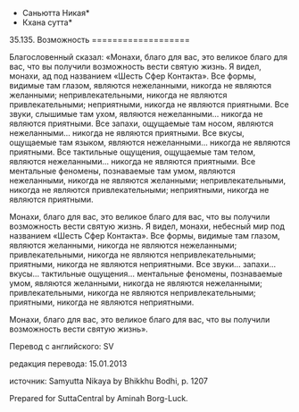 * Саньютта Никая*
* Кхана сутта*

35\.135\. Возможность
\=\=\=\=\=\=\=\=\=\=\=\=\=\=\=\=\=\=\=

Благословенный сказал: «Монахи, благо для вас, это великое благо для вас, что вы получили возможность вести святую жизнь\. Я видел, монахи, ад под названием «Шесть Сфер Контакта»\. Все формы, видимые там глазом, являются нежеланными, никогда не являются желанными; непривлекательными, никогда не являются привлекательными; неприятными, никогда не являются приятными\. Все звуки, слышимые там ухом, являются нежеланными… никогда не являются приятными\. Все запахи, ощущаемые там носом, являются нежеланными… никогда не являются приятными\. Все вкусы, ощущаемые там языком, являются нежеланными… никогда не являются приятными\. Все тактильные ощущения, ощущаемые там телом, являются нежеланными… никогда не являются приятными\. Все ментальные феномены, познаваемые там умом, являются нежеланными, никогда не являются желанными; непривлекательными, никогда не являются привлекательными; неприятными, никогда не являются приятными\.

Монахи, благо для вас, это великое благо для вас, что вы получили возможность вести святую жизнь\. Я видел, монахи, небесный мир под названием «Шесть Сфер Контакта»\. Все формы, видимые там глазом, являются желанными, никогда не являются нежеланными; привлекательными, никогда не являются непривлекательными; приятными, никогда не являются неприятными\. Все звуки… запахи… вкусы… тактильные ощущения… ментальные феномены, познаваемые умом, являются желанными, никогда не являются нежеланными; привлекательными, никогда не являются непривлекательными; приятными, никогда не являются неприятными\.

Монахи, благо для вас, это великое благо для вас, что вы получили возможность вести святую жизнь»\.

Перевод с английского: SV

редакция перевода: 15\.01\.2013

источник: Samyutta Nikaya by Bhikkhu Bodhi, p\. 1207

Prepared for SuttaCentral by Aminah Borg\-Luck\.